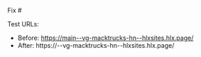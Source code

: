 Fix #<gh-issue-id>

Test URLs:
- Before: https://main--vg-macktrucks-hn--hlxsites.hlx.page/
- After: https://<branch>--vg-macktrucks-hn--hlxsites.hlx.page/
